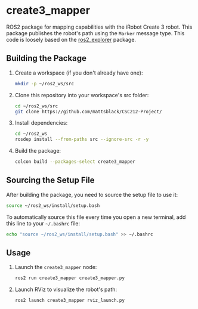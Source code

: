# create3_mapper

ROS2 package for mapping capabilities with the iRobot Create 3 robot. This package publishes the robot's path using the `Marker` message type. This code is loosely based on the [ros2_explorer](https://github.com/DaniGarciaLopez/ros2_explorer/tree/main) package.

## Building the Package

1. Create a workspace (if you don't already have one):
    ```bash
    mkdir -p ~/ros2_ws/src
    ```

2. Clone this repository into your workspace's src folder:
    ```bash
    cd ~/ros2_ws/src
    git clone https://github.com/mattsblack/CSC212-Project/
    ```

3. Install dependencies:
    ```bash
    cd ~/ros2_ws
    rosdep install --from-paths src --ignore-src -r -y
    ```

4. Build the package:
    ```bash
    colcon build --packages-select create3_mapper
    ```

## Sourcing the Setup File

After building the package, you need to source the setup file to use it:

```bash
source ~/ros2_ws/install/setup.bash
```

To automatically source this file every time you open a new terminal, add this line to your `~/.bashrc` file:

```bash
echo "source ~/ros2_ws/install/setup.bash" >> ~/.bashrc
```

## Usage
1. Launch the `create3_mapper` node:
    ```bash
    ros2 run create3_mapper create3_mapper.py
    ```
2. Launch RViz to visualize the robot's path:
    ```bash
    ros2 launch create3_mapper rviz_launch.py
    ```
